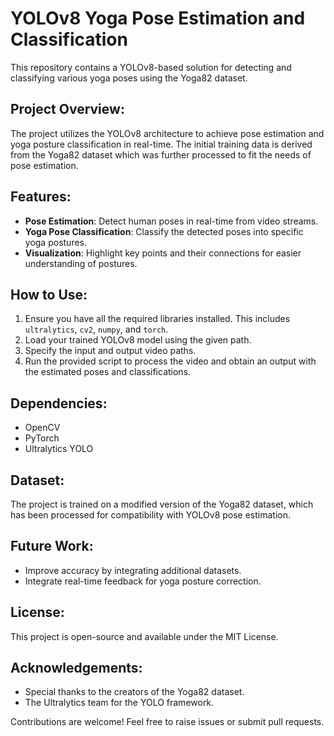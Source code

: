 # YOLOv8 Yoga Pose Estimation and Classification

This repository contains a YOLOv8-based solution for detecting and classifying various yoga poses using the Yoga82 dataset.

## Project Overview:
The project utilizes the YOLOv8 architecture to achieve pose estimation and yoga posture classification in real-time. The initial training data is derived from the Yoga82 dataset which was further processed to fit the needs of pose estimation.

## Features:
- **Pose Estimation**: Detect human poses in real-time from video streams.
- **Yoga Pose Classification**: Classify the detected poses into specific yoga postures.
- **Visualization**: Highlight key points and their connections for easier understanding of postures.

## How to Use:
1. Ensure you have all the required libraries installed. This includes `ultralytics`, `cv2`, `numpy`, and `torch`.
2. Load your trained YOLOv8 model using the given path.
3. Specify the input and output video paths.
4. Run the provided script to process the video and obtain an output with the estimated poses and classifications.

## Dependencies:
- OpenCV
- PyTorch
- Ultralytics YOLO

## Dataset:
The project is trained on a modified version of the Yoga82 dataset, which has been processed for compatibility with YOLOv8 pose estimation.

## Future Work:
- Improve accuracy by integrating additional datasets.
- Integrate real-time feedback for yoga posture correction.

## License:
This project is open-source and available under the MIT License.

## Acknowledgements:
- Special thanks to the creators of the Yoga82 dataset.
- The Ultralytics team for the YOLO framework.

Contributions are welcome! Feel free to raise issues or submit pull requests.

